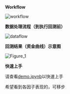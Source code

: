 **Workflow**

![workflow](https://user-images.githubusercontent.com/101194077/205469963-7c0bd445-4478-4671-a886-0fdf2e4a6fa6.png)  


**数据处理流程（到执行回测前）**

![dataflow](https://user-images.githubusercontent.com/101194077/205479943-4b5d0a5c-b905-4e9e-85ab-190d9869c32c.png)

**回测结果（资金曲线）示意图**

![Figure_1](https://user-images.githubusercontent.com/101194077/205918126-7cba022c-6281-4502-b136-7f03e9026643.png)


**快速上手**

请查看[demo.ipynb](https://github.com/HaoningChen/ScutQuant/blob/main/scutquant/demo.ipynb)以快速上手

希望看到各因子表现的，可移步
